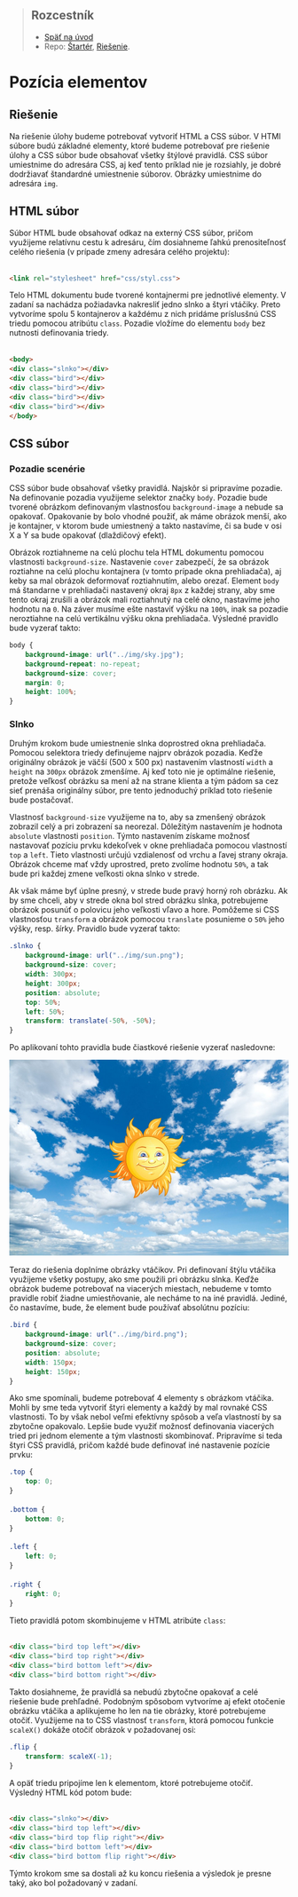 <div class="hidden">

> ## Rozcestník
> - [Späť na úvod](../../README.md)
> - Repo: [Štartér](/../../tree/main/css/position), [Riešenie](/../../tree/solution/css/position).

# Pozícia elementov

</div>

## Riešenie

Na riešenie úlohy budeme potrebovať vytvoriť HTML a CSS súbor. V HTMl súbore budú základné elementy, ktoré budeme
potrebovať pre riešenie úlohy a CSS súbor bude obsahovať všetky štýlové pravidlá. CSS súbor umiestnime do adresára
CSS, aj keď tento príklad nie je rozsiahly, je dobré dodržiavať štandardné umiestnenie súborov. Obrázky umiestnime do
adresára `img`.

## HTML súbor

Súbor HTML bude obsahovať odkaz na externý CSS súbor, pričom využijeme relatívnu cestu k adresáru, čím dosiahneme ľahkú
prenositeľnosť celého riešenia (v prípade zmeny adresára celého projektu):

```html

<link rel="stylesheet" href="css/styl.css">
```

Telo HTML dokumentu bude tvorené kontajnermi pre jednotlivé elementy. V zadaní sa nachádza požiadavka nakresliť jedno
slnko a štyri vtáčiky. Preto vytvoríme spolu 5 kontajnerov a každému z nich pridáme príslusšnú CSS triedu pomocou
atribútu `class`. Pozadie vložíme do elementu `body` bez nutnosti definovania triedy.

```html

<body>
<div class="slnko"></div>
<div class="bird"></div>
<div class="bird"></div>
<div class="bird"></div>
<div class="bird"></div>
</body>
```

## CSS súbor

### Pozadie scenérie

CSS súbor bude obsahovať všetky pravidlá. Najskôr si pripravíme pozadie. Na definovanie pozadia využijeme selektor
značky `body`. Pozadie bude tvorené obrázkom definovaným vlastnosťou `background-image` a nebude sa opakovať. Opakovanie
by bolo vhodné použiť, ak máme obrázok menší, ako je kontajner, v ktorom bude umiestnený a takto nastavíme, či sa bude v
osi X a Y sa bude opakovať (dlaždičový efekt).

Obrázok roztiahneme na celú plochu tela HTML dokumentu pomocou vlastnosti `background-size`. Nastavenie `cover`
zabezpečí, že sa obrázok roztiahne na celú plochu kontajnera (v tomto prípade okna prehliadača), aj keby sa mal obrázok
deformovať roztiahnutím, alebo orezať. Element `body` má štandarne v prehliadači nastavený okraj `8px` z každej strany,
aby sme tento okraj zrušili a obrázok mali roztiahnutý na celé okno, nastavíme jeho hodnotu na `0`. Na záver musíme ešte
nastaviť výšku na `100%`, inak sa pozadie neroztiahne na celú vertikálnu výšku okna prehliadača. Výsledné pravidlo bude
vyzerať takto:

```css
body {
    background-image: url("../img/sky.jpg");
    background-repeat: no-repeat;
    background-size: cover;
    margin: 0;
    height: 100%;
}
```

### Slnko

Druhým krokom bude umiestnenie slnka doprostred okna prehliadača. Pomocou selektora triedy definujeme najprv obrázok
pozadia. Keďže originálny obrázok je väčší (500 x 500 px) nastavením vlastností `width` a `height` na `300px` obrázok
zmenšíme. Aj keď toto nie je optimálne riešenie, pretože veľkosť obrázku sa mení až na strane klienta a tým pádom sa cez
sieť prenáša originálny súbor, pre tento jednoduchý príklad toto riešenie bude postačovať.

Vlastnosť `background-size` využijeme na to, aby sa zmenšený obrázok zobrazil celý a pri zobrazení sa neorezal.
Dôležitým nastavením je hodnota `absolute` vlastnosti `position`. Týmto nastavením získame možnosť nastavovať pozíciu
prvku kdekoľvek v okne prehliadača pomocou vlastností `top` a `left`. Tieto vlastnosti určujú vzdialenosť od vrchu a
ľavej strany okraja. Obrázok chceme mať vždy uprostred, preto zvolíme hodnotu `50%`, a tak bude pri každej zmene
veľkosti okna slnko v strede.

Ak však máme byť úplne presný, v strede bude pravý horný roh obrázku. Ak by sme chceli, aby v strede okna bol stred
obrázku slnka, potrebujeme obrázok posunúť o polovicu jeho veľkosti vľavo a hore. Pomôžeme si CSS vlastnosťou
`transform` a obrázok pomocou `translate` posunieme o `50%` jeho výšky, resp. šírky. Pravidlo bude vyzerať takto:

```css
.slnko {
    background-image: url("../img/sun.png");
    background-size: cover;
    width: 300px;
    height: 300px;
    position: absolute;
    top: 50%;
    left: 50%;
    transform: translate(-50%, -50%);
}
```

Po aplikovaní tohto pravidla bude čiastkové riešenie vyzerať nasledovne:

![](images_position/sun.jpg)

Teraz do riešenia doplníme obrázky vtáčikov. Pri definovaní štýlu vtáčika využijeme všetky postupy, ako sme použili pri
obrázku slnka. Keďže obrázok budeme potrebovať na viacerých miestach, nebudeme v tomto pravidle robiť žiadne
umiestňovanie, ale necháme to na iné pravidlá. Jediné, čo nastavíme, bude, že element bude používať absolútnu pozíciu:

```css
.bird {
    background-image: url("../img/bird.png");
    background-size: cover;
    position: absolute;
    width: 150px;
    height: 150px;
}
```

Ako sme spomínali, budeme potrebovať 4 elementy s obrázkom vtáčika. Mohli by sme teda vytvoriť štyri elementy a každý by
mal rovnaké CSS vlastnosti. To by však nebol veľmi efektívny spôsob a veľa vlastností by sa zbytočne opakovalo. Lepšie
bude využiť možnosť definovania viacerých tried pri jednom elemente a tým vlastnosti skombinovať. Pripravíme si teda
štyri CSS pravidlá, pričom každé bude definovať iné nastavenie pozície prvku:

```css
.top {
    top: 0;
}

.bottom {
    bottom: 0;
}

.left {
    left: 0;
}

.right {
    right: 0;
}
```

Tieto pravidlá potom skombinujeme v HTML atribúte `class`:

```html

<div class="bird top left"></div>
<div class="bird top right"></div>
<div class="bird bottom left"></div>
<div class="bird bottom right"></div>
```

Takto dosiahneme, že pravidlá sa nebudú zbytočne opakovať a celé riešenie bude prehľadné. Podobným spôsobom vytvoríme aj
efekt otočenie obrázku vtáčika a aplikujeme ho len na tie obrázky, ktoré potrebujeme otočiť. Využijeme na to CSS
vlastnosť `transform`, ktorá pomocou funkcie `scaleX()` dokáže otočiť obrázok v požadovanej osi:

```css
.flip {
    transform: scaleX(-1);
}
```

A opäť triedu pripojíme len k elementom, ktoré potrebujeme otočiť. Výsledný HTML kód potom bude:

```html

<div class="slnko"></div>
<div class="bird top left"></div>
<div class="bird top flip right"></div>
<div class="bird bottom left"></div>
<div class="bird bottom flip right"></div>
```

Týmto krokom sme sa dostali až ku koncu riešenia a výsledok je presne taký, ako bol požadovaný v zadaní.

